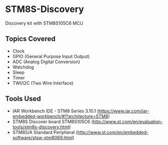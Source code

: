 # STM8S-Discovery
Discovery kit with STM8S105C6 MCU

## Topics Covered
- Clock 
- GPIO (General Purpose Input Output) 
- ADC (Analog Digital Conversion) 
- Watchdog 
- Sleep 
- Timer 
- TWI/I2C (Two Wire Interface)

## Tools Used 
- IAR Workbench IDE - STM8 Series 3.10.1 (https://www.iar.com/iar-embedded-workbench/#!?architecture=STM8)
- STM8S Discover board STM8S105C6 (http://www.st.com/en/evaluation-tools/stm8s-discovery.html)
- STM8S/A Standard Peripheral (http://www.st.com/en/embedded-software/stsw-stm8069.html)



